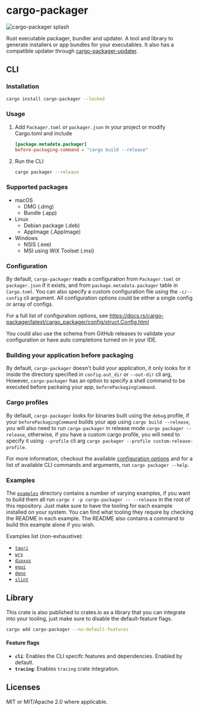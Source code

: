 # cargo-packager

<img src=".github/splash.png" alt="cargo-packager splash" />

Rust executable packager, bundler and updater. A tool and library to generate installers or app bundles for your executables.
It also has a compatible updater through [cargo-packager-updater](./crates/updater/).

## CLI

### Installation

```sh
cargo install cargo-packager --locked
```

### Usage

1. Add `Packager.toml` or `packager.json` in your project or modify Cargo.toml and include

   ```toml
   [package.metadata.packager]
   before-packaging-command = "cargo build --release"
   ```

2. Run the CLI

   ```sh
   cargo packager --release
   ```

### Supported packages

- macOS
  - DMG (.dmg)
  - Bundle (.app)
- Linux
  - Debian package (.deb)
  - AppImage (.AppImage)
- Windows
  - NSIS (.exe)
  - MSI using WiX Toolset (.msi)

### Configuration

By default, `cargo-packager` reads a configuration from `Packager.toml` or `packager.json` if it exists, and from `package.metadata.packager` table in `Cargo.toml`.
You can also specify a custom configuration file using the `-c/--config` cli argument.
All configuration options could be either a single config or array of configs.

For a full list of configuration options, see https://docs.rs/cargo-packager/latest/cargo_packager/config/struct.Config.html

You could also use the schema from GitHub releases to validate your configuration or have auto completions turned on in your IDE.

### Building your application before packaging

By default, `cargo-packager` doesn't build your application, it only looks for it inside the directory specified in `config.out_dir` or `--out-dir` cli arg,
However, `cargo-packager` has an option to specify a shell command to be executed before packaing your app, `beforePackagingCommand`.

### Cargo profiles

By default, `cargo-packager` looks for binaries built using the `debug` profile, if your `beforePackagingCommand` builds your app using `cargo build --release`, you will also need to
run `cargo-packager` in release mode `cargo packager --release`, otherwise, if you have a custom cargo profile, you will need to specify it using `--profile` cli arg `cargo packager --profile custom-release-profile`.

For more information, checkout the available [configuration options](https://docs.rs/cargo-packager/latest/cargo_packager/config/struct.Config.html) and for a list of available CLI
commands and arguments, run `cargo packager --help`.

### Examples

The [`examples`](./examples/) directory contains a number of varying examples, if you want to build them all run `cargo r -p cargo-packager -- --release` in the root of this repository. Just make sure to have the tooling for each example installed on your system. You can find what tooling they require by checking the README in each example. The README also contains a command to build this example alone if you wish.

Examples list (non-exhaustive):

- [`tauri`](./examples/tauri/)
- [`wry`](./examples/wry/)
- [`dioxus`](./examples/dioxus/)
- [`egui`](./examples/egui/)
- [`deno`](./examples/deno/)
- [`slint`](./examples/slint/)

## Library

This crate is also published to crates.io as a library that you can integrate into your tooling, just make sure to disable the default-feature flags.

```sh
cargo add cargo-packager --no-default-features
```

#### Feature flags

- **`cli`**: Enables the CLI specifc features and dependencies. Enabled by default.
- **`tracing`**: Enables `tracing` crate integration.

## Licenses

MIT or MIT/Apache 2.0 where applicable.
